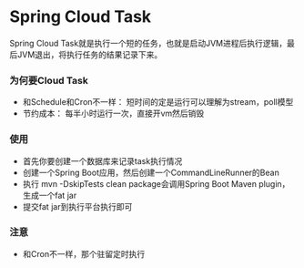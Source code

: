 Spring Cloud Task
=================
Spring Cloud Task就是执行一个短的任务，也就是启动JVM进程后执行逻辑，最后JVM退出，将执行任务的结果记录下来。

### 为何要Cloud Task

* 和Schedule和Cron不一样： 短时间的定是运行可以理解为stream，poll模型
* 节约成本： 每半小时运行一次，直接开vm然后销毁


### 使用

* 首先你要创建一个数据库来记录task执行情况
* 创建一个Spring Boot应用，然后创建一个CommandLineRunner的Bean
* 执行 mvn -DskipTests clean package会调用Spring Boot Maven plugin，生成一个fat jar
* 提交fat jar到执行平台执行即可

### 注意

* 和Cron不一样，那个驻留定时执行
